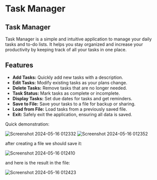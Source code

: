 # Task Manager

## Task Manager

Task Manager is a simple and intuitive application to manage your daily tasks and to-do lists. It helps you stay organized and increase your productivity by keeping track of all your tasks in one place.

## Features

- **Add Tasks:** Quickly add new tasks with a description.
- **Edit Tasks:** Modify existing tasks as your plans change.
- **Delete Tasks:** Remove tasks that are no longer needed.
- **Task Status:** Mark tasks as complete or incomplete.
- **Display Tasks:** Set due dates for tasks and get reminders.
- **Save to File:** Save your tasks to a file for backup or sharing.
- **Load from File:** Load tasks from a previously saved file.
- **Exit:** Safely exit the application, ensuring all data is saved.

Quick demonstration:

![Screenshot 2024-05-16 012332](https://github.com/AtakOskonbaev/CRUD/assets/114912878/3d727233-c12c-4f0d-a705-e38a46065617)
![Screenshot 2024-05-16 012352](https://github.com/AtakOskonbaev/CRUD/assets/114912878/6b519146-a48e-4cbc-93a1-0d35a4b253dd)

after creating a file we should save it:

![Screenshot 2024-05-16 012410](https://github.com/AtakOskonbaev/CRUD/assets/114912878/1f20b4a7-c598-4c55-af0b-10c2535c9b34)

and here is the result in the file:

![Screenshot 2024-05-16 012423](https://github.com/AtakOskonbaev/CRUD/assets/114912878/f535382b-eaaa-4bf8-a9a9-b28b5d8016c4)
